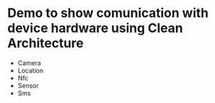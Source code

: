 # Demo to show comunication with device hardware using Clean Architecture
- Camera
- Location
- Nfc
- Sensor
- Sms
